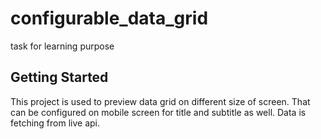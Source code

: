 # configurable_data_grid

task for learning purpose

## Getting Started

This project is used to preview data grid on different size of screen. 
That can be configured on mobile screen for title and subtitle as well.
Data is fetching from live api.
